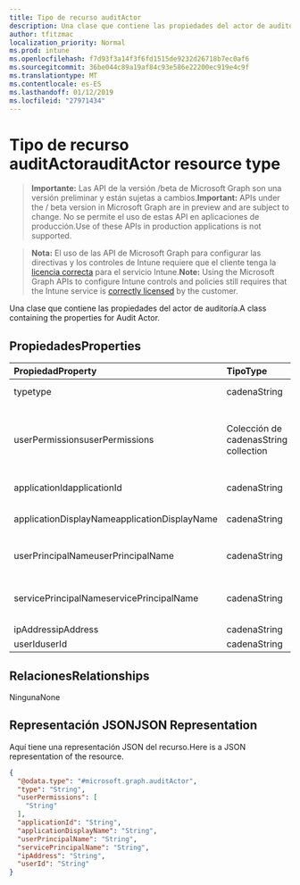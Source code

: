 ```yaml
---
title: Tipo de recurso auditActor
description: Una clase que contiene las propiedades del actor de auditoría.
author: tfitzmac
localization_priority: Normal
ms.prod: intune
ms.openlocfilehash: f7d93f3a14f3f6fd1515de9232d26718b7ec0af6
ms.sourcegitcommit: 36be044c89a19af84c93e586e22200ec919e4c9f
ms.translationtype: MT
ms.contentlocale: es-ES
ms.lasthandoff: 01/12/2019
ms.locfileid: "27971434"
---
```

# <a name="auditactor-resource-type"></a><span data-ttu-id="3da73-103">Tipo de recurso auditActor</span><span class="sxs-lookup"><span data-stu-id="3da73-103">auditActor resource type</span></span>

> <span data-ttu-id="3da73-104">**Importante:** Las API de la versión /beta de Microsoft Graph son una versión preliminar y están sujetas a cambios.</span><span class="sxs-lookup"><span data-stu-id="3da73-104">**Important:** APIs under the / beta version in Microsoft Graph are in preview and are subject to change.</span></span> <span data-ttu-id="3da73-105">No se permite el uso de estas API en aplicaciones de producción.</span><span class="sxs-lookup"><span data-stu-id="3da73-105">Use of these APIs in production applications is not supported.</span></span>

> <span data-ttu-id="3da73-106">**Nota:** El uso de las API de Microsoft Graph para configurar las directivas y los controles de Intune requiere que el cliente tenga la [licencia correcta](https://go.microsoft.com/fwlink/?linkid=839381) para el servicio Intune.</span><span class="sxs-lookup"><span data-stu-id="3da73-106">**Note:** Using the Microsoft Graph APIs to configure Intune controls and policies still requires that the Intune service is [correctly licensed](https://go.microsoft.com/fwlink/?linkid=839381) by the customer.</span></span>

<span data-ttu-id="3da73-107">Una clase que contiene las propiedades del actor de auditoría.</span><span class="sxs-lookup"><span data-stu-id="3da73-107">A class containing the properties for Audit Actor.</span></span>
## <a name="properties"></a><span data-ttu-id="3da73-108">Propiedades</span><span class="sxs-lookup"><span data-stu-id="3da73-108">Properties</span></span>
|<span data-ttu-id="3da73-109">Propiedad</span><span class="sxs-lookup"><span data-stu-id="3da73-109">Property</span></span>|<span data-ttu-id="3da73-110">Tipo</span><span class="sxs-lookup"><span data-stu-id="3da73-110">Type</span></span>|<span data-ttu-id="3da73-111">Descripción</span><span class="sxs-lookup"><span data-stu-id="3da73-111">Description</span></span>|
|:---|:---|:---|
|<span data-ttu-id="3da73-112">type</span><span class="sxs-lookup"><span data-stu-id="3da73-112">type</span></span>|<span data-ttu-id="3da73-113">cadena</span><span class="sxs-lookup"><span data-stu-id="3da73-113">String</span></span>|<span data-ttu-id="3da73-114">Tipo de actor.</span><span class="sxs-lookup"><span data-stu-id="3da73-114">Actor Type.</span></span>|
|<span data-ttu-id="3da73-115">userPermissions</span><span class="sxs-lookup"><span data-stu-id="3da73-115">userPermissions</span></span>|<span data-ttu-id="3da73-116">Colección de cadenas</span><span class="sxs-lookup"><span data-stu-id="3da73-116">String collection</span></span>|<span data-ttu-id="3da73-117">Lista de los permisos de usuario cuando se ha realizado la auditoría.</span><span class="sxs-lookup"><span data-stu-id="3da73-117">List of user permissions when the audit was performed.</span></span>|
|<span data-ttu-id="3da73-118">applicationId</span><span class="sxs-lookup"><span data-stu-id="3da73-118">applicationId</span></span>|<span data-ttu-id="3da73-119">cadena</span><span class="sxs-lookup"><span data-stu-id="3da73-119">String</span></span>|<span data-ttu-id="3da73-120">Id. de aplicación de AAD</span><span class="sxs-lookup"><span data-stu-id="3da73-120">AAD Application Id.</span></span>|
|<span data-ttu-id="3da73-121">applicationDisplayName</span><span class="sxs-lookup"><span data-stu-id="3da73-121">applicationDisplayName</span></span>|<span data-ttu-id="3da73-122">cadena</span><span class="sxs-lookup"><span data-stu-id="3da73-122">String</span></span>|<span data-ttu-id="3da73-123">Nombre de la aplicación.</span><span class="sxs-lookup"><span data-stu-id="3da73-123">Name of the Application.</span></span>|
|<span data-ttu-id="3da73-124">userPrincipalName</span><span class="sxs-lookup"><span data-stu-id="3da73-124">userPrincipalName</span></span>|<span data-ttu-id="3da73-125">cadena</span><span class="sxs-lookup"><span data-stu-id="3da73-125">String</span></span>|<span data-ttu-id="3da73-126">Nombre principal de usuario (UPN).</span><span class="sxs-lookup"><span data-stu-id="3da73-126">User Principal Name (UPN).</span></span>|
|<span data-ttu-id="3da73-127">servicePrincipalName</span><span class="sxs-lookup"><span data-stu-id="3da73-127">servicePrincipalName</span></span>|<span data-ttu-id="3da73-128">cadena</span><span class="sxs-lookup"><span data-stu-id="3da73-128">String</span></span>|<span data-ttu-id="3da73-129">Nombre de entidad de seguridad de servicio (SPN).</span><span class="sxs-lookup"><span data-stu-id="3da73-129">Service Principal Name (SPN).</span></span>|
|<span data-ttu-id="3da73-130">ipAddress</span><span class="sxs-lookup"><span data-stu-id="3da73-130">ipAddress</span></span>|<span data-ttu-id="3da73-131">cadena</span><span class="sxs-lookup"><span data-stu-id="3da73-131">String</span></span>|<span data-ttu-id="3da73-132">IPAddress.</span><span class="sxs-lookup"><span data-stu-id="3da73-132">IPAddress.</span></span>|
|<span data-ttu-id="3da73-133">userId</span><span class="sxs-lookup"><span data-stu-id="3da73-133">userId</span></span>|<span data-ttu-id="3da73-134">cadena</span><span class="sxs-lookup"><span data-stu-id="3da73-134">String</span></span>|<span data-ttu-id="3da73-135">Id. de usuario.</span><span class="sxs-lookup"><span data-stu-id="3da73-135">User Id.</span></span>|

## <a name="relationships"></a><span data-ttu-id="3da73-136">Relaciones</span><span class="sxs-lookup"><span data-stu-id="3da73-136">Relationships</span></span>
<span data-ttu-id="3da73-137">Ninguna</span><span class="sxs-lookup"><span data-stu-id="3da73-137">None</span></span>
## <a name="json-representation"></a><span data-ttu-id="3da73-138">Representación JSON</span><span class="sxs-lookup"><span data-stu-id="3da73-138">JSON Representation</span></span>
<span data-ttu-id="3da73-139">Aquí tiene una representación JSON del recurso.</span><span class="sxs-lookup"><span data-stu-id="3da73-139">Here is a JSON representation of the resource.</span></span>
<!-- {
  "blockType": "resource",
  "@odata.type": "microsoft.graph.auditActor"
}
-->
``` json
{
  "@odata.type": "#microsoft.graph.auditActor",
  "type": "String",
  "userPermissions": [
    "String"
  ],
  "applicationId": "String",
  "applicationDisplayName": "String",
  "userPrincipalName": "String",
  "servicePrincipalName": "String",
  "ipAddress": "String",
  "userId": "String"
}
```





